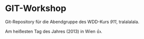 GIT-Workshop
============

Git-Repository für die Abendgruppe des WDD-Kurs *911*, tralalalala.

Am heißesten Tag des Jahres (2013) in Wien :+1:.
